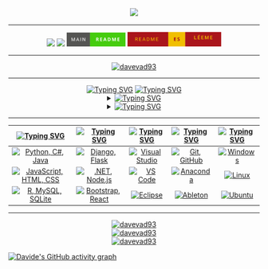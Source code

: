 <div align="center">
  <img src="assets/davevad93.gif" width=875>
  <hr>
  <a href="https://github.com/davevad93"><img src="https://komarev.com/ghpvc/?username=davevad93&color=brightgreen&style=for-the-badge&label=VISUALIZZAZIONI"/><a/>
  <a href="./LICENSE"><img src="https://img.shields.io/github/license/davevad93/davevad93?style=for-the-badge&color=brightgreen&label=LICENZA"/></a>
  <a href=README.md><img src="assets/en.svg" width=118></a>
  <a href=README.es.md><img src="assets/es.svg" width=188></a> 
  <hr>
  <p align="center"><a href="https://github.com/ryo-ma/github-profile-trophy"><img src="https://github-profile-trophy.vercel.app/?username=davevad93&theme=matrix&rank=-C" alt="davevad93"/></a></p>
</div>  

<hr>

<div align="center">
      <a href="https://git.io/typing-svg"><img src="https://readme-typing-svg.herokuapp.com?font=Fira+Code&size=28&duration=7000&pause=1000&color=00FF2B&center=true&vCenter=true&repeat=false&random=false&width=1000&lines=Su+di+me%3A" alt="Typing SVG"/></a>
      <a href="https://git.io/typing-svg"><img src="https://readme-typing-svg.demolab.com?font=Fira+Code&size=15&pause=1000&color=00FF2B&center=true&vCenter=true&multiline=true&repeat=false&random=false&width=1120&height=75&lines=Ex+DJ,+ora+sviluppatore+fullstack.+Fan+dell'heavy+metal+e+di+tutta+la+musica+precedente+agli+anni+2000,+amante+della+storia.;“Chi+non+ricorda+il+passato+è+condannato+a+ripeterlo”." alt="Typing SVG" /></a>

  <details>
    <summary><a href="https://git.io/typing-svg"><img src="https://readme-typing-svg.demolab.com?font=Fira+Code&pause=1000&color=00FF2B&center=true&vCenter=true&multiline=true&repeat=false&random=false&width=850&lines=Repository Principali:" alt="Typing SVG" /></a></summary>
    
  <!--START_SECTION:top_repos-->
| 📁 Repository | ⭐ Stelle | 🔱 Forks |
| --- | --- | --- |
| [rest-countries-django-app](https://github.com/davevad93/rest-countries-django-app) | 10 | 2 |
| [davevad93](https://github.com/davevad93/davevad93) | 8 | 4 |
| [google-it-automation-final-project](https://github.com/davevad93/google-it-automation-final-project) | 4 | 2 |
| [it-cert-automation-practice](https://github.com/davevad93/it-cert-automation-practice) | 4 | 2 |
| [20_21_UT2-Actividades-3](https://github.com/davevad93/20_21_UT2-Actividades-3) | 3 | 0 |
<!--END_SECTION:top_repos-->
  
  </details>

  <details>
    <summary><a href="https://git.io/typing-svg"><img src="https://readme-typing-svg.demolab.com?font=Fira+Code&pause=1000&color=00FF2B&center=true&vCenter=true&multiline=true&repeat=false&random=false&width=850&lines=Attività+Recente+di+GitHub:" alt="Typing SVG" /></a></summary>
    
  <!--START_SECTION:activity-->
| Attività Recente |
| --- |
✔️ Unito PR [#1](https://github.com/davevad93/IBM-applied-data-science-capstone/pull/1) in [davevad93/IBM-applied-data-science-capstone](https://github.com/davevad93/IBM-applied-data-science-capstone/pull/1)
⬆️ Spinto [2 commit(s)](https://github.com/davevad93/IBM-applied-data-science-capstone/commits) su [davevad93/IBM-applied-data-science-capstone](https://github.com/davevad93/IBM-applied-data-science-capstone)
😎 Aperto PR [#1](https://github.com/davevad93/IBM-applied-data-science-capstone/pull/1) in [davevad93/IBM-applied-data-science-capstone](https://github.com/davevad93/IBM-applied-data-science-capstone/pull/1)
⬆️ Spinto [1 commit(s)](https://github.com/davevad93/IBM-applied-data-science-capstone/commits) su [davevad93/IBM-applied-data-science-capstone](https://github.com/davevad93/IBM-applied-data-science-capstone)
⬆️ Spinto [1 commit(s)](https://github.com/davevad93/IBM-applied-data-science-capstone/commits) su [davevad93/IBM-applied-data-science-capstone](https://github.com/davevad93/IBM-applied-data-science-capstone)
🆕 Creato nuovo repository [davevad93/IBM-applied-data-science-capstone](https://github.com/davevad93/IBM-applied-data-science-capstone)
🔱 Forkato [davevad93/GestionDeActivos](https://github.com/davevad93/GestionDeActivos) da [JorgeJGR/GestionDeActivos](https://github.com/JorgeJGR/GestionDeActivos)
⭐ Aggiunto ai preferiti [TheAlgorithms/Python](https://github.com/TheAlgorithms/Python)
⬆️ Spinto [1 commit(s)](https://github.com/davevad93/IBM-data-science/commits) su [davevad93/IBM-data-science](https://github.com/davevad93/IBM-data-science)
⬆️ Spinto [1 commit(s)](https://github.com/davevad93/IBM-data-science/commits) su [davevad93/IBM-data-science](https://github.com/davevad93/IBM-data-science)
⬆️ Spinto [1 commit(s)](https://github.com/davevad93/IBM-data-science/commits) su [davevad93/IBM-data-science](https://github.com/davevad93/IBM-data-science)
⭐ Aggiunto ai preferiti [withastro/astro](https://github.com/withastro/astro)
<!--END_SECTION:activity-->
  
  </details>
</div>

<hr>

| [![Typing SVG](https://readme-typing-svg.herokuapp.com?font=Fira+Code&size=25&pause=1000&color=00FF2B&center=true&vCenter=true&repeat=false&random=false&width=300&lines=Linguaggi)](https://git.io/typing-svg) | [![Typing SVG](https://readme-typing-svg.herokuapp.com?font=Fira+Code&size=25&pause=1000&color=00FF2B&center=true&vCenter=true&repeat=false&random=false&width=200&lines=Frameworks)](https://git.io/typing-svg) | [![Typing SVG](https://readme-typing-svg.herokuapp.com?font=Fira+Code&size=25&pause=1000&color=00FF2B&center=true&vCenter=true&repeat=false&random=false&width=200&lines=IDEs)](https://git.io/typing-svg) | [![Typing SVG](https://readme-typing-svg.herokuapp.com?font=Fira+Code&size=25&pause=1000&color=00FF2B&center=true&vCenter=true&repeat=false&random=false&width=200&lines=Strumenti)](https://git.io/typing-svg) | [![Typing SVG](https://readme-typing-svg.herokuapp.com?font=Fira+Code&size=25&pause=1000&color=00FF2B&center=true&vCenter=true&repeat=false&random=false&width=300&lines=Sistemi+Operativi)](https://git.io/typing-svg) |
| ----- | ---- | ---- | ---- | ---- |
| <div align="center"><a href="https://skillicons.dev"><img src="https://skillicons.dev/icons?i=py,cs,java" title="Python, C#, Java"/></a></div> | <div align="center"><a href="https://skillicons.dev"><img src="https://skillicons.dev/icons?i=django,flask" title="Django, Flask"/></a></div>| <div align="center"><a href="https://skillicons.dev"><img src="https://skillicons.dev/icons?i=visualstudio" title="Visual Studio"/></a></div> | <div align="center"><a href="https://skillicons.dev"><img src="https://skillicons.dev/icons?i=git,github" title="Git, GitHub"/></a></div> | <div align="center"><a href="https://skillicons.dev"><img src="https://skillicons.dev/icons?i=windows" title="Windows"/></a></div> |
| <div align="center"><a href="https://skillicons.dev"><img src="https://skillicons.dev/icons?i=js,html,css" title="JavaScript, HTML, CSS"/></a></div> | <div align="center"><a href="https://skillicons.dev"><img src="https://skillicons.dev/icons?i=dotnet,nodejs" title=".NET, Node.js"/></a></div> | <div align="center"><a href="https://skillicons.dev"><img src="https://skillicons.dev/icons?i=vscode" title="VS Code"/></a></div> | <div align="center"><a href="https://skillicons.dev"><img src="https://skillicons.dev/icons?i=anaconda" title="Anaconda"/></a></div> | <div align="center"><a href="https://skillicons.dev"><img src="https://skillicons.dev/icons?i=linux" title="Linux"/></a></div> |
| <div align="center"><a href="https://skillicons.dev"><img src="https://skillicons.dev/icons?i=r,mysql,sqlite" title="R, MySQL, SQLite"/></a></div> | <div align="center"><a href="https://skillicons.dev"><img src="https://skillicons.dev/icons?i=bootstrap,react" title="Bootstrap, React"/></a></div> | <div align="center"><a href="https://skillicons.dev"><img src="https://skillicons.dev/icons?i=eclipse" title="Eclipse"/></a></div> | <div align="center"><a href="https://skillicons.dev"><img src="https://skillicons.dev/icons?i=ableton" title="Ableton"/></a></div> | <div align="center"><a href="https://skillicons.dev"><img src="https://skillicons.dev/icons?i=ubuntu" title="Ubuntu"/></a></div> | 
     
<hr>

<div align="center">
  <a href="https://github.com/anuraghazra/github-readme-stats"><img src="https://github-readme-stats-davevad93s-projects.vercel.app/api/top-langs?username=davevad93&show_icons=true&layout=compact&langs_count=12&title_color=00FF2B&text_color=00FF2B&border_color=00FF2B&theme=chartreuse-dark&locale=it" alt="davevad93" width=460 /></a>
  <br>
  <a href="https://github.com/anuraghazra/github-readme-stats"><img src="https://github-readme-stats-davevad93s-projects.vercel.app/api?username=davevad93&show_icons=true&title_color=00FF2B&text_color=00FF2B&icon_color=00FF2B&border_color=00FF2B&theme=chartreuse-dark&locale=it" alt="davevad93" width=460 /></a>
  <br>
  <a href="https://github.com/anuraghazra/github-readme-stats"><img src="https://github-readme-streak-stats.herokuapp.com/?user=davevad93&&border=00FF2B&stroke=00FF2B&ring=00FF2B&fire=00FF2B&currStreakNum=00FF2B&sideNums=00FF2B&currStreakLabel=00FF2B&sideLabels=00FF2B&dates=00FF2B&theme=chartreuse-dark&locale=it" alt="davevad93" width=460 /></a>
</div>

[![Davide's GitHub activity graph](https://github-readme-activity-graph.vercel.app/graph?username=davevad93&theme=github-compact&bg_color=000000&line=009A22&point=98FB98&color=00FF2B&title_color=00FF2B&area=true&custom_title=Grafico+dell'attività+GitHub+di+Davide+Presti)](https://github.com/ashutosh00710/github-readme-activity-graph)

<!--
**davevad93/davevad93** is a ✨ _special_ ✨ repository because its `README.md` (this file) appears on your GitHub profile.

Here are some ideas to get you started:

- 🔭 I’m currently working on ...
- 🌱 I’m currently learning ...
- 👯 I’m looking to collaborate on ...
- 🤔 I’m looking for help with ...
- 💬 Ask me about ...
- 📫 How to reach me: ...
- 😄 Pronouns: ...
- ⚡ Fun fact: ...
-->
